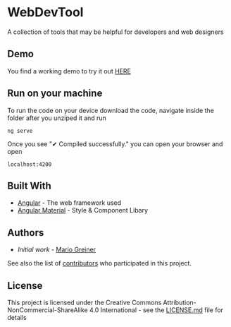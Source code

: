 # WebDevTool

A collection of tools that may be helpful for developers and web designers

## Demo

You find a working demo to try it out [HERE](https://webdevtools.greiner-mario.at/)

## Run on your machine

To run the code on your device download the code, navigate inside the folder after you unziped it and run

```
ng serve
```

Once you see "✔ Compiled successfully." you can open your browser and open 

```
localhost:4200
```

## Built With

* [Angular](https://angular.io/) - The web framework used
* [Angular Material](https://material.angular.io/) - Style & Component Libary

## Authors

* *Initial work* - [Mario Greiner](https://github.com/Mario-Greiner)

See also the list of [contributors](https://github.com/Mario-Greiner/WebDevTools/contributors) who participated in this project.

## License

This project is licensed under the Creative Commons Attribution-NonCommercial-ShareAlike 4.0 International - see the [LICENSE.md](LICENSE.md) file for details
